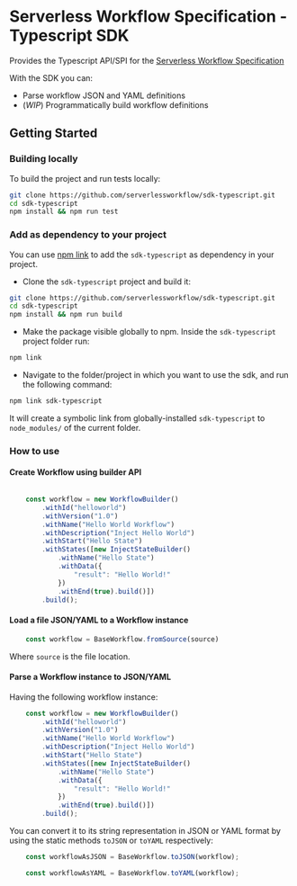 # Serverless Workflow Specification - Typescript SDK

Provides the Typescript API/SPI for the [Serverless Workflow Specification](https://github.com/serverlessworkflow/specification)


With the SDK you can:
* Parse workflow JSON and YAML definitions
* (_WIP_) Programmatically build workflow definitions


## Getting Started


### Building locally

To build the project and run tests locally:

```sh
git clone https://github.com/serverlessworkflow/sdk-typescript.git
cd sdk-typescript
npm install && npm run test
```


### Add as dependency to your project
You can use [npm link](https://docs.npmjs.com/cli/v7/commands/npm-link) to add the `sdk-typescript` 
as dependency in your project.

- Clone the `sdk-typescript` project and build it:
```sh
git clone https://github.com/serverlessworkflow/sdk-typescript.git
cd sdk-typescript
npm install && npm run build
```

- Make the package visible globally to npm. Inside the `sdk-typescript` project folder run: 
```sh
npm link
```

- Navigate to the folder/project in which you want to use the sdk, and run the following command: 
```sh
npm link sdk-typescript
```

It will create a symbolic link from globally-installed `sdk-typescript` to `node_modules/` of the current folder.


### How to use

#### Create Workflow using builder API

```typescript

    const workflow = new WorkflowBuilder()
        .withId("helloworld")
        .withVersion("1.0")
        .withName("Hello World Workflow")
        .withDescription("Inject Hello World")
        .withStart("Hello State")
        .withStates([new InjectStateBuilder()
            .withName("Hello State")
            .withData({
                "result": "Hello World!"
            })
            .withEnd(true).build()])
        .build();
```

#### Load a file JSON/YAML to a Workflow instance

```typescript
    const workflow = BaseWorkflow.fromSource(source)
```
Where `source` is the file location.



#### Parse a Workflow instance to JSON/YAML

Having the following workflow instance:

```typescript
    const workflow = new WorkflowBuilder()
        .withId("helloworld")
        .withVersion("1.0")
        .withName("Hello World Workflow")
        .withDescription("Inject Hello World")
        .withStart("Hello State")
        .withStates([new InjectStateBuilder()
            .withName("Hello State")
            .withData({
                "result": "Hello World!"
            })
            .withEnd(true).build()])
        .build();
```

You can convert it to its string representation in JSON or YAML format 
by using the static methods `toJSON` or `toYAML` respectively:

```typescript
    const workflowAsJSON = BaseWorkflow.toJSON(workflow);
```

```typescript
    const workflowAsYAML = BaseWorkflow.toYAML(workflow);
```



